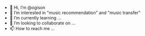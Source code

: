 - 👋 Hi, I’m @ogison
- 👀 I’m interested in "music recommendation" and "music transfer"
- 🌱 I’m currently learning ...
- 💞️ I’m looking to collaborate on ...
- 📫 How to reach me ...

<!---
ogison/ogison is a ✨ special ✨ repository because its `README.md` (this file) appears on your GitHub profile.
You can click the Preview link to take a look at your changes.
--->
